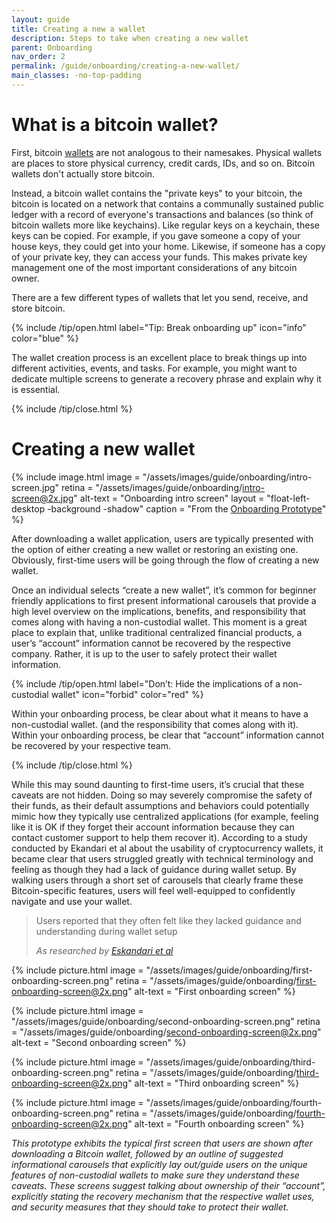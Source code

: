 ```yaml
---
layout: guide
title: Creating a new a wallet
description: Steps to take when creating a new wallet
parent: Onboarding
nav_order: 2
permalink: /guide/onboarding/creating-a-new-wallet/
main_classes: -no-top-padding
---
```



# What is a bitcoin wallet?

First, bitcoin [wallets](https://bitcoin.design/guide/glossary/#wallet) are not analogous to their namesakes. Physical wallets are places to store physical currency, credit cards, IDs, and so on. Bitcoin wallets don't actually store bitcoin.

Instead, a bitcoin wallet contains the "private keys" to your bitcoin, the bitcoin is located on a network that contains a communally sustained public ledger with a record of everyone's transactions and balances (so think of bitcoin wallets more like keychains). Like regular keys on a keychain, these keys can be copied. For example, if you gave someone a copy of your house keys, they could get into your home. Likewise, if someone has a copy of your private key, they can access your funds. This makes private key management one of the most important considerations of any bitcoin owner.

There are a few different types of wallets that let you send, receive, and store bitcoin.

{% include /tip/open.html label="Tip: Break onboarding up" icon="info" color="blue" %}

The wallet creation process is an excellent place to break things up into different activities, events, and tasks. For example, you might want to dedicate multiple screens to generate a recovery phrase and explain why it is essential.

{% include /tip/close.html %}

# Creating a new wallet

<div class="center" markdown="1">

{% include image.html
   image = "/assets/images/guide/onboarding/intro-screen.jpg"
   retina = "/assets/images/guide/onboarding/intro-screen@2x.jpg"
   alt-text = "Onboarding intro screen"
   layout = "float-left-desktop -background -shadow"
   caption = "From the [Onboarding Prototype](https://www.figma.com/proto/oLJlzjXqgoU7efgXJM8FlK/Onboarding-Prototypes?node-id=1%3A4&viewport=332%2C345%2C0.5653080344200134&scaling=min-zoom&page-id=0%3A1)"
%}

After downloading a wallet application, users are typically presented with the option of either creating a new wallet or restoring an existing one. Obviously, first-time users will be going through the flow of creating a new wallet.

Once an individual selects “create a new wallet”, it’s common for beginner friendly applications to first present informational carousels that provide a high level overview on the implications, benefits, and responsibility that comes along with having a non-custodial wallet. This moment is a great place to explain that, unlike traditional centralized financial products, a user’s “account” information cannot be recovered by the respective company. Rather, it is up to the user to safely protect their wallet information.

</div>

{% include /tip/open.html label="Don’t: Hide the implications of a non-custodial wallet" icon="forbid" color="red" %}

Within your onboarding process, be clear about what it means to have a non-custodial wallet. (and the responsibility that comes along with it). Within your onboarding process, be clear that “account” information cannot be recovered by your respective team.

{% include /tip/close.html %}

While this may sound daunting to first-time users, it’s crucial that these caveats are not hidden. Doing so may severely compromise the safety of their funds, as their default assumptions and behaviors could potentially mimic how they typically use centralized applications (for example, feeling like it is OK if they forget their account information because they can contact customer support to help them recover it). According to a study conducted by Ekandari et al about the usability of cryptocurrency wallets, it became clear that users struggled greatly with technical terminology and feeling as though they had a lack of guidance during wallet setup. By walking users through a short set of carousels that clearly frame these Bitcoin-specific features, users will feel well-equipped to confidently navigate and use your wallet.

> Users reported that they often felt like they lacked guidance and understanding during wallet setup
>
> <cite>As researched by <a href="https://arxiv.org/pdf/1802.04351.pdf">Eskandari et al</a></cite>

<div class="image-slide-gallery">

{% include picture.html
   image = "/assets/images/guide/onboarding/first-onboarding-screen.png"
   retina = "/assets/images/guide/onboarding/first-onboarding-screen@2x.png"
   alt-text = "First onboarding screen"
%}

{% include picture.html
   image = "/assets/images/guide/onboarding/second-onboarding-screen.png"
   retina = "/assets/images/guide/onboarding/second-onboarding-screen@2x.png"
   alt-text = "Second onboarding screen"
%}

{% include picture.html
   image = "/assets/images/guide/onboarding/third-onboarding-screen.png"
   retina = "/assets/images/guide/onboarding/third-onboarding-screen@2x.png"
   alt-text = "Third onboarding screen"
%}

{% include picture.html
   image = "/assets/images/guide/onboarding/fourth-onboarding-screen.png"
   retina = "/assets/images/guide/onboarding/fourth-onboarding-screen@2x.png"
   alt-text = "Fourth onboarding screen"
%}

</div>

*This prototype exhibits the typical first screen that users are shown after downloading a Bitcoin wallet, followed by an outline of suggested informational carousels that explicitly lay out/guide users on the unique features of non-custodial wallets to make sure they understand these caveats. These screens suggest talking about ownership of their “account”, explicitly stating the recovery mechanism that the respective wallet uses, and security measures that they should take to protect their wallet.*
